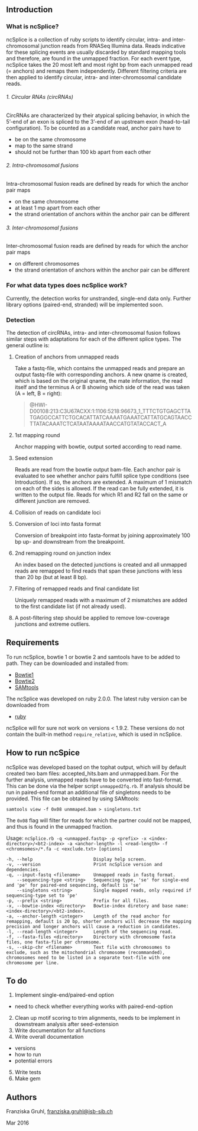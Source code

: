 [Bowtie1]: http://bowtie-bio.sourceforge.net/index.shtml
[Bowtie2]: http://bowtie-bio.sourceforge.net/bowtie2/index.shtml
[SAMtools]: http://samtools.sourceforge.net/
[ruby]: https://www.ruby-lang.org/en/


## Introduction


### What is ncSplice?
ncSplice is a collection of ruby scripts to identify circular, intra- and inter-chromosomal junction reads from RNASeq Illumina data. Reads indicative for these splicing events are usually discarded by standard mapping tools and therefore, are found in the unmapped fraction. For each event type, ncSplice takes the 20 most left and most right bp from each unmapped read (= anchors) and remaps them independently. Different filtering criteria are then applied to identify circular, intra- and inter-chromosomal candidate reads.

###### 1. Circular RNAs (circRNAs)
CircRNAs are characterized by their atypical splicing behavior, in which the 5’-end of an exon is spliced to the 3’-end of an upstream exon (head-to-tail configuration). To be counted as a candidate read, anchor pairs have to 

  - be on the same chromosome
  - map to the same strand
  - should not be further than 100 kb apart from each other

###### 2. Intra-chromosomal fusions
Intra-chromosomal fusion reads are defined by reads for which the anchor pair maps

  - on the same chromosome
  - at least 1 mp apart from each other
  - the strand orientation of anchors within the anchor pair can be different

###### 3. Inter-chromosomal fusions
Inter-chromosomal fusion reads are defined by reads for which the anchor pair maps 

  - on different chromosomes
  - the strand orientation of anchors within the anchor pair can be different

### For what data types does ncSplice work?
Currently, the detection works for unstranded, single-end data only. Further library options (paired-end, stranded) will be implemented soon.


### Detection
The detection of circRNAs, intra- and inter-chromosomal fusion follows similar steps with adaptations for each of the different splice types. The general outline is:

1. Creation of anchors from unmapped reads

   Take a fastq-file, which contains the unmapped reads and prepare an output fastq-file with corresponding anchors. A new qname is created, which is based on the original qname, the mate information, the read itself and the terminus A or B showing which side of the read was taken (A = left, B = right): 

    > @HWI-D00108:213:C3U67ACXX:1:1106:5218:96673_1_TTTCTGTGAGCTTATGAGGCCATTCTGCACATTATCAAAATGAAATCATTATGCAGTAACCTTATACAAATCTCATAATAAAATAACCATGTATACCACT_A

2. 1st mapping round

   Anchor mapping with bowtie, output sorted according to read name.

3. Seed extension

   Reads are read from the bowtie output bam-file. Each anchor pair is evaluated to see whether anchor pairs fulfill splice type conditions (see Introduction). If so, the anchors are extended. A maximum of 1 mismatch on each of the sides is allowed. If the read can be fully extended, it is written to the output file. Reads for which R1 and R2 fall on the same or different junction are removed.

4. Collision of reads on candidate loci

5. Conversion of loci into fasta format

   Conversion of breakpoint into fasta-format by joining approximately 100 bp up- and downstream from the breakpoint.

6. 2nd remapping round on junction index

   An index based on the detected junctions is created and all unmapped reads are remapped to find reads that span these junctions with less than 20 bp (but at least 8 bp).

7. Filtering of remapped reads and final candidate list

   Uniquely remapped reads with a maximum of 2 mismatches are added to the first candidate list (if not already used).

8. A post-filtering step should be applied to remove low-coverage junctions and extreme outliers.



## Requirements
To run ncSplice, bowtie 1 or bowtie 2 and samtools have to be added to path. They can be downloaded and installed from:

  - [Bowtie1]
  - [Bowtie2]
  - [SAMtools]

The ncSplice was developed on ruby 2.0.0. The latest ruby version can be downloaded from

  - [ruby]

ncSplice will for sure not work on versions < 1.9.2. These versions do not contain the built-in method `require_relative`, which is used in ncSplice.


## How to run ncSpice

ncSplice was developed based on the tophat output, which will by default created two bam files: accepted_hits.bam and unmapped.bam. For the further analysis, unmapped reads have to be converted into fast-format. This can be done via the helper script `unmapped2fq.rb`. If analysis should be run in paired-end format an additional file of singletons needs to be provided. This file can be obtained by using SAMtools:

```samtools view -f 0x08 unmmaped.bam > singletons.txt```

The `0x08` flag will filter for reads for which the partner could not be mapped, and thus is found in the unmapped fraction.

Usage: 
```ncSplice.rb -q <unmapped.fastq> -p <prefix> -x <index-directory>/<bt2-index> -a <anchor-length> -l <read-length> -f <chromsomes>/*.fa -c <exclude.txt> [options]```

    -h, --help                       Display help screen.
    -v, --version                    Print ncSplice version and dependencies.
    -q, --input-fastq <filename>     Unmapped reads in fastq format.
        --sequencing-type <string>   Sequencing type, 'se' for single-end and 'pe' for paired-end sequencing, default is 'se'
        --singletons <string>        Single mapped reads, only required if sequencing-type set to 'pe'
    -p, --prefix <string>            Prefix for all files.
    -x, --bowtie-index <directory>   Bowtie-index diretory and base name: <index-directory>/<bt2-index>.
    -a, --anchor-length <integer>    Length of the read anchor for remapping, default is 20 bp, shorter anchors will decrease the mapping precision and longer anchors will cause a reduction in candidates.
    -l, --read-length <integer>      Length of the sequencing read.
    -f, --fasta-files <directory>    Directory with chromosome fasta files, one fasta-file per chromsome.
    -s, --skip-chr <filename>        Text file with chromosomes to exclude, such as the mitochondrial chromosome (recommanded), chromosomes need to be listed in a separate text-file with one chromosome per line.

## To do

1. Implement single-end/paired-end option
  - need to check whether everything works with paired-end-option
2. Clean up motif scoring to trim alignments, needs to be implement in downstream analysis after seed-extension 
3. Write documentation for all functions
4. Write overall documentation
  - versions
  - how to run
  - potential errors
5. Write tests
6. Make gem

## Authors
Franziska Gruhl, franziska.gruhl@isb-sib.ch

Mar 2016
